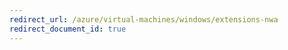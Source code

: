 ```yaml
---
redirect_url: /azure/virtual-machines/windows/extensions-nwa
redirect_document_id: true
---
```

